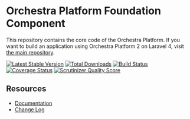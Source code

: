 Orchestra Platform Foundation Component
==============

This repository contains the core code of the Orchestra Platform. If you want to build an application using Orchestra Platform 2 on Laravel 4, visit [the main repository](https://github.com/orchestral/platform).

[![Latest Stable Version](https://poser.pugx.org/orchestra/foundation/v/stable.png)](https://packagist.org/packages/orchestra/foundation) 
[![Total Downloads](https://poser.pugx.org/orchestra/foundation/downloads.png)](https://packagist.org/packages/orchestra/foundation) 
[![Build Status](https://travis-ci.org/orchestral/foundation.png?branch=master)](https://travis-ci.org/orchestral/foundation) 
[![Coverage Status](https://coveralls.io/repos/orchestral/foundation/badge.png?branch=master)](https://coveralls.io/r/orchestral/foundation?branch=master) 
[![Scrutinizer Quality Score](https://scrutinizer-ci.com/g/orchestral/foundation/badges/quality-score.png?s=cc2048844a07394f46e9825e782a653dca8a783e)](https://scrutinizer-ci.com/g/orchestral/foundation/) 

## Resources

* [Documentation](http://orchestraplatform.com/docs/latest)
* [Change Log](http://orchestraplatform.com/docs/latest/components/foundation/changes#v2-2)
